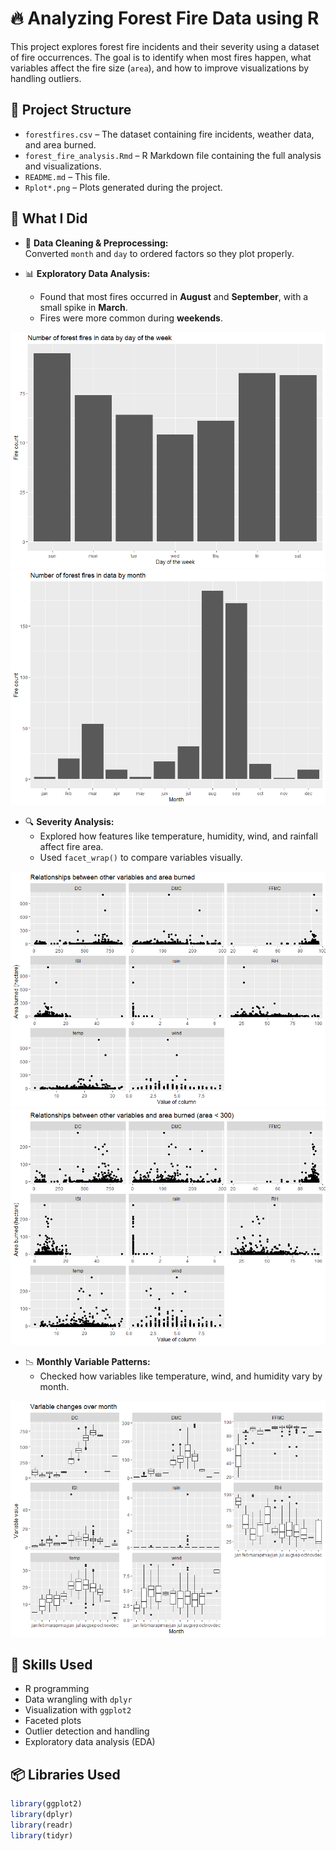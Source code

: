 # 🔥 Analyzing Forest Fire Data using R

This project explores forest fire incidents and their severity using a dataset of fire occurrences. The goal is to identify when most fires happen, what variables affect the fire size (`area`), and how to improve visualizations by handling outliers.

## 📁 Project Structure

- `forestfires.csv` – The dataset containing fire incidents, weather data, and area burned.
- `forest_fire_analysis.Rmd` – R Markdown file containing the full analysis and visualizations.
- `README.md` – This file.
- `Rplot*.png` – Plots generated during the project.

## 🚀 What I Did

- 🧹 **Data Cleaning & Preprocessing:**  
  Converted `month` and `day` to ordered factors so they plot properly.

- 📊 **Exploratory Data Analysis:**  
  - Found that most fires occurred in **August** and **September**, with a small spike in **March**.  
  - Fires were more common during **weekends**.

![Fires by Day](plots/Rplot03.png)
![Fires by Month](plots/Rplot04.png)

- 🔍 **Severity Analysis:**  
  - Explored how features like temperature, humidity, wind, and rainfall affect fire area.  
  - Used `facet_wrap()` to compare variables visually.

![Variable Relationship (with Outliers)](plots/Rplot01.png)
![Variable Relationship (outliers removed)](plots/Rplot.png)

- 📉 **Monthly Variable Patterns:**  
  - Checked how variables like temperature, wind, and humidity vary by month.

![Variable Trends over Months](plots/Rplot02.png)

## 🧠 Skills Used

- R programming  
- Data wrangling with `dplyr`  
- Visualization with `ggplot2`  
- Faceted plots  
- Outlier detection and handling  
- Exploratory data analysis (EDA)

## 📦 Libraries Used

```r
library(ggplot2)
library(dplyr)
library(readr)
library(tidyr)
